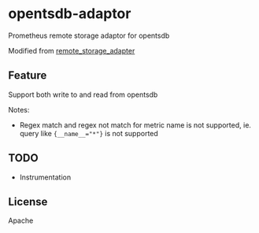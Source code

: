# opentsdb-adaptor

Prometheus remote storage adaptor for opentsdb

Modified from [remote_storage_adapter](https://github.com/prometheus/prometheus/tree/v2.0.0/documentation/examples/remote_storage/remote_storage_adapter)

## Feature

Support both write to and read from opentsdb

Notes:

- Regex match and regex not match for metric name is not supported, ie. query like
    `{__name__="*"}` is not supported

## TODO

- Instrumentation

## License

Apache

